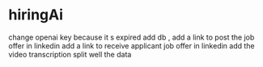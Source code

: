 # hiringAi

change openai key because it s expired
add db ,
add a link to post the job offer in linkedin
add a link to receive applicant job offer in linkedin
add the video transcription
split well the data
